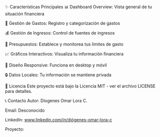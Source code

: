 ✨ Características Principales
📊 Dashboard Overview: Vista general de tu situación financiera

💸 Gestión de Gastos: Registro y categorización de gastos

💰 Gestión de Ingresos: Control de fuentes de ingresos

🎯 Presupuestos: Establece y monitorea tus límites de gasto

📈 Gráficos Interactivos: Visualiza tu información financiera

📱 Diseño Responsive: Funciona en desktop y móvil

🔒 Datos Locales: Tu información se mantiene privada

📄 Licencia
Este proyecto está bajo la Licencia MIT - ver el archivo LICENSE para detalles.

📞 Contacto
Autor: Diogenes Omar Lora C.

Email: Desconocido

LinkedIn: www.linkedin.com/in/diógenes-omar-lora-c

Proyecto: 
